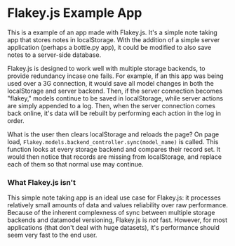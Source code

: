 # Flakey.js Example App

This is a example of an app made with Flakey.js. It's a simple note taking app that stores notes in localStorage. With the addition of a simple server application (perhaps a bottle.py app), it could be modified to also save notes to a server-side database.

Flakey.js is designed to work well with multiple storage backends, to provide redundancy incase one fails. For example, if an this app was being used over a 3G connection, it would save all model changes in both the localStorage and server backend. Then, if the server connection becomes "flakey," models continue to be saved in localStorage, while server actions are simply appended to a log. Then, when the server connection comes back online, it's data will be rebuilt by performing each action in the log in order.

What is the user then clears localStorage and reloads the page? On page load, `Flakey.models.backend_controller.sync(model_name)` is called. This function looks at every storage backend and compares their record set. It would then notice that records are missing from localStorage, and replace each of them so that normal use may continue.

### What Flakey.js isn't
This simple note taking app is an ideal use case for Flakey.js: it processes relatively small amounts of data and values reliability over raw performance. Because of the inherent complexness of sync between multiple storage backends and datamodel versioning, Flakey.js is *not* fast. However, for most applications (that don't deal with huge datasets), it's performance should seem very fast to the end user.